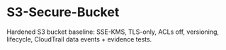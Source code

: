 # S3-Secure-Bucket
Hardened S3 bucket baseline: SSE-KMS, TLS-only, ACLs off, versioning, lifecycle, CloudTrail data events + evidence tests.
